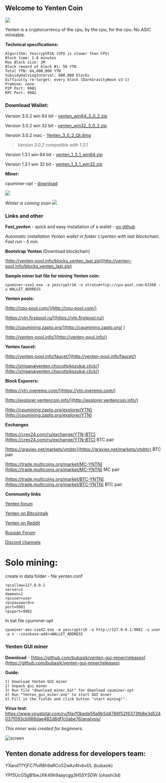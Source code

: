 ## Welcome to Yenten Coin

![]({{site.baseurl}}/logo_top.png)

Yenten is a cryptocurrency of the cpu, by the cpu, for the cpu.
No ASIC mineable.


**Technical specifications:**
```
Algorithm: YescryptR16 (GPU is slower than CPU)
Block time: 2.0 minutes 
Max Block size: 2M 
Block reward of block #1: 50 YTN 
Total YTN: 84,000,000 YTN 
SubsidyHalvingInterval: 800,000 blocks 
Difficulty re-target: every block (DarkGravityWave v3-1) 
Premine: none 
P2P Port: 9981 
RPC Port: 9982
```

### Download Wallet:
Version 3.0.2 win 64 bit - [yenten_win64_3_0_2.zip](https://github.com/yentencoin/yenten/releases/download/3.0.2/yenten_win64_3_0_2.zip)

Version 3.0.2 win 32 bit - [yenten_win32_3_0_2.zip](https://github.com/yentencoin/yenten/releases/download/3.0.2/yenten_win32_3_0_2.zip)

Version 3.0.2 mac - [Yenten_3_0_2_Qt.dmg](https://github.com/yentencoin/yenten/releases/download/3.0.2/Yenten_3_0_2_Qt.dmg)

> _Version 3.0.2 compatible with 1.3.1._


Version 1.3.1 win 64 bit - [yenten_1_3_1_win64.zip](https://github.com/yentencoin/yenten/releases/download/1.3.1/yenten_1_3_1_win64.zip)

Version 1.3.1 win 32 bit - [yenten_1_3_1_win32.zip](https://github.com/yentencoin/yenten/releases/download/1.3.1/yenten_1_3_1_win32.zip)

**Miner:**

cpuminer-opt - [download](https://github.com/JayDDee/cpuminer-opt/releases)

![]({{site.baseurl}}/yenten_countach.png)

_Winter is coming soon_
![]({{site.baseurl}}/yentten.png)

### Links and other

**Fast_yenten** - quick and easy installation of a wallet - [on github](https://github.com/bubasik/fast_yenten/releases)

_Automatic installation Yenten wallet in folder c:\yenten with last blockchain. Fast run - 5 min._

**Bootstrap Yenten** (Download blockchain)

[http://yenten-pool.info/blocks_yenten_last.zip](http://yenten-pool.info/blocks_yenten_last.zip)

**Sample miner bat file for mining Yenten coin:**

```cpuminer-sse2.exe -a yescryptr16 -o stratum+tcp://cpu-pool.com:63368 -u WALLET_ADDRESS```

**Yenten pools:**

[http://cpu-pool.com/](http://cpu-pool.com/)

[https://ytn.firstpool.ru/](https://ytn.firstpool.ru/)

[http://cpumining.zapto.org/](http://cpumining.zapto.org/	)

[http://yenten-pool.info/](http://yenten-pool.info/)

**Yenten faucet:**

[http://yenten-pool.info/faucet/](http://yenten-pool.info/faucet/)

[http://shiganaiyenten.chocottokozukai.click/](http://shiganaiyenten.chocottokozukai.click/)

**Block Exporers:**

[https://ytn.overemo.com/](https://ytn.overemo.com/)

[http://explorer.yentencoin.info/](http://explorer.yentencoin.info/)

[http://cpumining.zapto.org/explorer/YTN](http://cpumining.zapto.org/explorer/YTN)

**Exchanges**

[https://crex24.com/ru/exchange/YTN-BTC](https://crex24.com/ru/exchange/YTN-BTC) BTC pair

[https://graviex.net/markets/ytnbtc](https://graviex.net/markets/ytnbtc) BTC pair

[https://trade.multicoins.org/market/MC-YNTN](https://trade.multicoins.org/market/MC-YNTN) MC pair

[https://trade.multicoins.org/market/BTC-YNTN](https://trade.multicoins.org/market/BTC-YNTN) BTC pair

**Community links**

[Yenten forum](http://forum.yentencoin.info/)

[Yenten on Bitcointalk](https://bitcointalk.org/index.php?topic=5098631)

[Yenten on Reddit](https://www.reddit.com/r/Yenten/)

[Russian Forum](https://forum.bits.media/index.php?/topic/61231-ytn-cpu-mining-yenten-v131-yescryptr16/&)

[Discord channels](https://discord.gg/RTbPxu3)

# Solo mining:
create in data folder - file yenten.conf
```
rpcallow=127.0.0.1
server=1
daemon=1
rpcuser=user
rpcpassword=x
port=9981
rpcport=9982
```

In bat file cpuminer-opt
```
cpuminer-aes-sse42.exe -a yescryptr16 -o http://127.0.0.1:9982 -u user -p x --coinbase-addr=WALLET_ADDRESS
```

### Yenten GUI miner

**Download** - [https://github.com/bubasik/yenten-gui-miner/releases](https://github.com/bubasik/yenten-gui-miner/releases)

**Guide:**
```
1) Download Yenten GUI miner
2) Unpack gui miner
3) Run file "download_miner.bat" for download cpuminer-opt
4) Run "Yenten_gui_miner.exe" to start GUI miner
5) Fill in the fields and click button "start mining!".
```

**Virus test:** https://www.virustotal.com/ru/file/f0bede56a9b5d4786f52f6373fb8e3d524037f093cb988dae482d8df1c0abe76/analysis/

*This miner was created for beginners.*

![screen](https://raw.githubusercontent.com/bubasik/yenten-gui-miner/master/gui_miner_screen.png)


## Yenten donate address for developers team:

YXandTfYjFC7fuR8h9aRCo5ZwAz4tvbvDL (bubasik)

YPf5UcG5gB1beJXK49h9aaycgg3H5SYSDW (ohashi3d)
